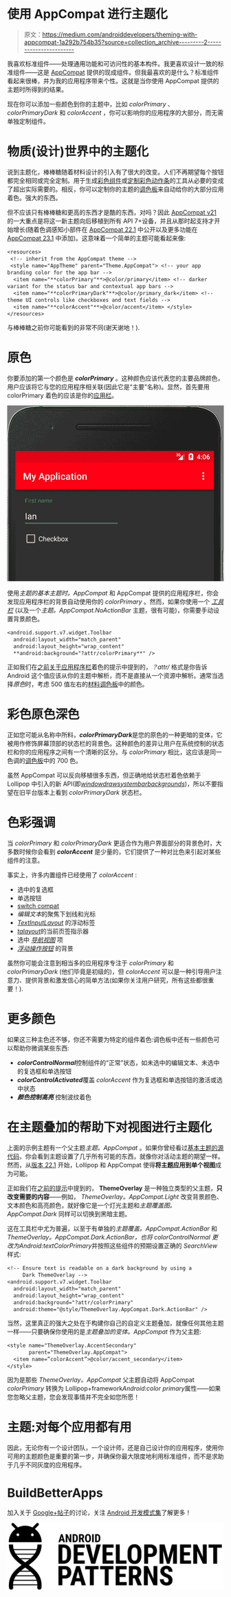 # 使用 AppCompat 进行主题化

> 原文：<https://medium.com/androiddevelopers/theming-with-appcompat-1a292b754b35?source=collection_archive---------2----------------------->

我喜欢标准组件——处理通用功能和可访问性的基本构件。我更喜欢设计一致的标准组件——这是 [AppCompat](https://www.youtube.com/watch?v=5Be2mJzP-Uw?utm_campaign=android_series_themingappcompat_012116&utm_source=medium&utm_medium=blog) 提供的现成组件。但我最喜欢的是什么？标准组件看起来很棒，并为我的应用程序带来个性。这就是当你使用 AppCompat 提供的主题时所得到的结果。

现在你可以添加一些颜色到你的主题中，比如 *colorPrimary* 、 *colorPrimaryDark* 和 *colorAccent* ，你可以影响你的应用程序的大部分，而无需单独定制组件。

# 物质(设计)世界中的主题化

说到主题化，棒棒糖随着材料设计的引入有了很大的改变。人们不再期望每个按钮都完全相同或完全定制。用于生成[彩色组件](http://android-holo-colors.com?utm_campaign=android_series_themingappcompat_012116&utm_source=medium&utm_medium=blog)或[定制彩色动作条](http://jgilfelt.github.io/android-actionbarstylegenerator?utm_campaign=android_series_themingappcompat_012116&utm_source=medium&utm_medium=blog)的工具从必要的变成了超出实际需要的。相反，你可以定制你的主题的[调色板](http://developer.android.com/training/material/theme.html?utm_campaign=android_series_themingappcompat_012116&utm_source=medium&utm_medium=blog#ColorPalette)来自动给你的大部分应用着色。强大的东西。

但不应该只有棒棒糖和更高的东西才是酷的东西，对吗？因此 [AppCompat v21](http://android-developers.blogspot.com/2014/10/appcompat-v21-material-design-for-pre.html?utm_campaign=android_series_themingappcompat_012116&utm_source=medium&utm_medium=blog) 的一大重点是将这一新主题向后移植到所有 API 7+设备，并且从那时起支持才开始增长(随着色调感知小部件在 [AppCompat 22.1](http://android-developers.blogspot.com/2015/04/android-support-library-221.html?utm_campaign=android_series_themingappcompat_012116&utm_source=medium&utm_medium=blog) 中公开以及更多功能在 [AppCompat 23.1](http://android-developers.blogspot.com/2015/10/android-support-library-231.html?utm_campaign=android_series_themingappcompat_012116&utm_source=medium&utm_medium=blog) 中添加)。这意味着一个简单的主题可能看起来像:

```
<resources>
 <!-- inherit from the AppCompat theme -->
 <style name="AppTheme" parent="Theme.AppCompat"> <!-- your app branding color for the app bar -->
  <item name="**colorPrimary"**>@color/primary</item> <!-- darker variant for the status bar and contextual app bars -->
  <item name="**colorPrimaryDark"**>@color/primary_dark</item> <!-- theme UI controls like checkboxes and text fields -->
  <item name="**colorAccent"**>@color/accent</item> </style>
</resources>
```

与棒棒糖之前你可能看到的非常不同(谢天谢地！).

# 原色

你要添加的第一个颜色是 ***colorPrimary*** 。这种颜色应该代表您的主要品牌颜色，用户应该将它与您的应用程序相关联(因此它是“主要”名称)。显然，首先要用 colorPrimary 着色的应该是你的[应用栏](http://www.google.com/design/spec/layout/structure.html?utm_campaign=android_series_themingappcompat_012116&utm_source=medium&utm_medium=blog#structure-app-bar)。

![](img/93605de47599f0fcd6536efd61a6f357.png)

使用*主题的基本主题时。AppCompat* 和 AppCompat 提供的应用程序栏，你会发现应用程序栏的背景自动使用你的 *colorPrimary* 。然而，如果你使用一个 [*工具栏*](http://developer.android.com/reference/android/support/v7/widget/Toolbar.html?utm_campaign=android_series_themingappcompat_012116&utm_source=medium&utm_medium=blog) (以及一个*主题。AppCompat.NoActionBar* 主题，很有可能)，你需要手动设置背景颜色。

```
<android.support.v7.widget.Toolbar
  android:layout_width="match_parent"
  android:layout_height="wrap_content"
  **android:background="?attr/colorPrimary**" />
```

正如我们在[之前关于应用程序栏](https://plus.google.com/+AndroidDevelopers/posts/AV2ooBWY1iy?utm_campaign=android_series_themingappcompat_012116&utm_source=medium&utm_medium=blog)着色的提示中提到的，*？attr/* 格式是你告诉 Android 这个值应该从你的主题中解析，而不是直接从一个资源中解析。通常当选择*原色*时，考虑 500 值左右的[材料调色板](https://www.google.com/design/spec/style/color.html?utm_campaign=android_series_themingappcompat_012116&utm_source=medium&utm_medium=blog#color-color-palette)中的颜色。

# 彩色原色深色

正如您可能从名称中所料，***colorPrimaryDark***是您的原色的一种更暗的变体，它被用作修饰屏幕顶部的状态栏的背景色。这种颜色的差异让用户在系统控制的状态栏和你的应用程序之间有一个清晰的区分。与 *colorPrimary* 相比，这应该是同一色调的[调色板](https://www.google.com/design/spec/style/color.html?utm_campaign=android_series_themingappcompat_012116&utm_source=medium&utm_medium=blog#color-color-palette)中的 700 色。

虽然 AppCompat 可以反向移植很多东西，但正确地给状态栏着色依赖于 Lollipop 中引入的新 API(即[*windowdrawsystembarbackgrounds*](http://developer.android.com/reference/android/R.attr.html?utm_campaign=android_series_themingappcompat_012116&utm_source=medium&utm_medium=blog#windowDrawsSystemBarBackgrounds))，所以不要指望在旧平台版本上看到 *colorPrimaryDark* 状态栏。

# 色彩强调

当 *colorPrimary* 和 *colorPrimaryDark* 更适合作为用户界面部分的背景色时，大多数时候你会看到 ***colorAccent*** 是少量的，它们提供了一种对比色来引起对某些组件的注意。

事实上，许多内置组件已经使用了 *colorAccent* :

*   选中的复选框
*   单选按钮
*   [switch compat](http://developer.android.com/reference/android/support/v7/widget/SwitchCompat.html?utm_campaign=android_series_themingappcompat_012116&utm_source=medium&utm_medium=blog)
*   *编辑文本*的聚焦下划线和光标
*   [*TextInputLayout*](http://developer.android.com/reference/android/support/design/widget/TextInputLayout.html?utm_campaign=android_series_themingappcompat_012116&utm_source=medium&utm_medium=blog) 的浮动标签
*   [*talayout*](http://developer.android.com/reference/android/support/design/widget/TabLayout.html?utm_campaign=android_series_themingappcompat_012116&utm_source=medium&utm_medium=blog)的当前页签指示器
*   选中 [*导航视图*](http://developer.android.com/reference/android/support/design/widget/NavigationView.html?utm_campaign=android_series_themingappcompat_012116&utm_source=medium&utm_medium=blog) 项
*   [*浮动操作按钮*](http://developer.android.com/reference/android/support/design/widget/FloatingActionButton.html?utm_campaign=android_series_themingappcompat_012116&utm_source=medium&utm_medium=blog) 的背景

虽然你可能会注意到相当多的应用程序专注于 *colorPrimary* 和 *colorPrimaryDark* (他们毕竟是初级的)，但 *colorAccent* 可以是一种引导用户注意力、提供背景和激发信心的简单方法(如果你关注用户研究，所有这些都很重要！).

# 更多颜色

如果这三种主色还不够，你还不需要为特定的组件着色:调色板中还有一些颜色可以帮助你微调某些东西:

*   ***colorControlNormal***控制组件的“正常”状态，如未选中的编辑文本、未选中的复选框和单选按钮
*   ***colorControlActivated***覆盖 *colorAccent* 作为复选框和单选按钮的激活或选中状态
*   ***颜色控制高亮*** 控制波纹着色

# 在主题叠加的帮助下对视图进行主题化

上面的示例主题有一个父主题*主题。AppCompat* 。如果你曾经看过[基本主题的源代码](https://android.googlesource.com/platform/frameworks/support/+/refs/heads/master/v7/appcompat/res/values/themes_base.xml?utm_campaign=android_series_themingappcompat_012116&utm_source=medium&utm_medium=blog)，你会看到主题设置了几乎所有可能的东西，就像你对活动主题的期望一样。然而，从[版本 22.1](http://android-developers.blogspot.com/2015/04/android-support-library-221.html?utm_campaign=android_series_themingappcompat_012116&utm_source=medium&utm_medium=blog) 开始，Lollipop 和 AppCompat 使得**将主题应用到单个视图**成为可能。

正如我们在[之前的提示](https://plus.google.com/+AndroidDevelopers/posts/JXHKyhsWHAH?utm_campaign=android_series_themingappcompat_012116&utm_source=medium&utm_medium=blog)中提到的， **ThemeOverlay** 是一种独立类型的父主题，**只改变需要的内容**——例如， *ThemeOverlay。AppCompat.Light* 改变背景颜色、文本颜色和高亮颜色，就好像它是一个灯光主题和*主题覆盖图。AppCompat.Dark* 同样可以切换到黑暗主题。

这在工具栏中尤为普遍，以至于有单独的*主题覆盖。AppCompat.ActionBar* 和 *ThemeOverlay。AppCompat.Dark.ActionBar，*也将 *colorControlNormal* 更改为*Android:textColorPrimary*并按照这些组件的预期设置正确的 *SearchView* 样式:

```
<!-- Ensure text is readable on a dark background by using a 
     Dark ThemeOverlay -->
<android.support.v7.widget.Toolbar
  android:layout_width="match_parent"
  android:layout_height="wrap_content"
  android:background="?attr/colorPrimary"
  android:theme="@style/ThemeOverlay.AppCompat.Dark.ActionBar" />
```

当然，这里真正的强大之处在于构建你自己的自定义主题叠加，就像任何其他主题一样——只要确保你使用的是*主题叠加的变体。AppCompat* 作为父主题:

```
<style name="ThemeOverlay.AccentSecondary"
       parent="ThemeOverlay.AppCompat">
  <item name=”colorAccent”>@color/accent_secondary</item>
</style>
```

因为是那些 *ThemeOverlay。AppCompat* 父主题自动将 AppCompat *colorPrimary* 转换为 Lollipop+framework*Android:color primary*属性——如果您忽略父主题，您会发现事情并不完全如您所愿！

# 主题:对每个应用都有用

因此，无论你有一个设计团队，一个设计师，还是自己设计你的应用程序，使用你可用的主题颜色是重要的第一步，并确保你最大限度地利用标准组件，而不是求助于几乎不同灰度的应用程序。

# BuildBetterApps

加入关于 [Google+帖子](https://plus.google.com/u/0/+AndroidDevelopers/posts/dait7RcbFaM?utm_campaign=android_series_themingappcompat_012116&utm_source=medium&utm_medium=blog)的讨论，关注 [Android 开发模式集](https://plus.google.com/collection/sLR0p?utm_campaign=android_series_themingappcompat_012116&utm_source=medium&utm_medium=blog)了解更多！

![](img/ede78edee0069962aa0daa7cc8c85f02.png)
